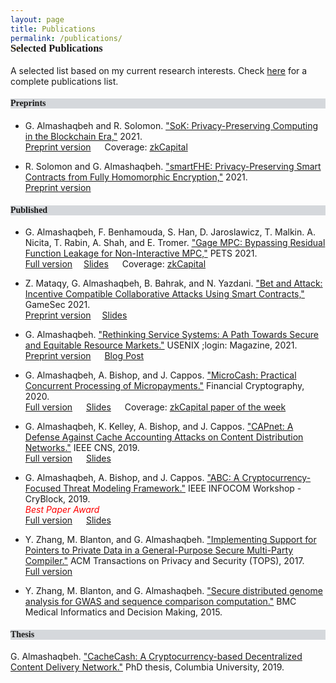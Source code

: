 ```yaml
---
layout: page
title: Publications
permalink: /publications/
---
```


<h3 style="font-family: 'Comic Sans MS'; margin-top: -30px;">Selected Publications</h3>

A selected list based on my current research interests. Check [here](https://scholar.google.com/citations?hl=en&user=QKIkII0AAAAJ&view_op=list_works&sortby=pubdate) for a complete publications list.<br/>


<h4 style="font-family: 'Comic Sans MS'; background-color:rgb(213, 216, 220);">Preprints</h4> 

* G. Almashaqbeh and R. Solomon. ["SoK: Privacy-Preserving Computing in the Blockchain Era,"]() 2021.<br/>
  [Preprint version](https://eprint.iacr.org/2021/727.pdf) &emsp; Coverage: [zkCapital](https://zkcapital.substack.com/p/this-week-in-blockchain-research-def)

* R. Solomon and G. Almashaqbeh. ["smartFHE: Privacy-Preserving Smart Contracts from Fully Homomorphic Encryption,"]() 2021.<br/>
  [Preprint version](https://eprint.iacr.org/2021/133)

  

<h4 style="font-family: 'Comic Sans MS'; background-color:rgb(213, 216, 220);">Published</h4> 

* G. Almashaqbeh, F. Benhamouda, S. Han, D. Jaroslawicz, T. Malkin. A. Nicita, T. Rabin, A. Shah, and E. Tromer. ["Gage MPC: Bypassing Residual Function Leakage for Non-Interactive MPC,"](https://sciendo.com/article/10.2478/popets-2021-0083) PETS 2021.<br/>
  [Full version](https://eprint.iacr.org/2021/256)&emsp; [Slides](../slides/gagempc-pets-2021.pdf) &emsp; Coverage: [zkCapital](https://zkcapital.substack.com/p/this-week-in-blockchain-research-fb6)

* Z. Mataqy, G. Almashaqbeh, B. Bahrak, and N. Yazdani. ["Bet and Attack: Incentive Compatible Collaborative Attacks Using Smart Contracts,"](https://link.springer.com/chapter/10.1007/978-3-030-90370-1_16) GameSec 2021.<br/>
  [Preprint version](https://arxiv.org/pdf/2010.12280.pdf)&emsp; [Slides](../slides/gamesec21.pdf) 

* G. Almashaqbeh. ["Rethinking Service Systems: A Path Towards Secure and Equitable Resource Markets."](https://www.usenix.org/publications/loginonline/rethinking-service-systems) USENIX ;login: Magazine, 2021.<br/>
  [Preprint version](./preprint/almashaqbeh-login-21.pdf) &emsp; [Blog Post](https://blog.nucypher.com/the-path-towards-building-decentralized-services/)

* G. Almashaqbeh, A. Bishop, and J. Cappos. ["MicroCash: Practical Concurrent Processing of Micropayments."](https://link.springer.com/chapter/10.1007/978-3-030-51280-4_13) Financial Cryptography, 2020.<br/>
  [Full version](https://arxiv.org/abs/1911.08520) &emsp; [Slides](../slides/microcash-fc-2020.pdf) &emsp; Coverage: [zkCapital paper of the week](https://zkcapital.substack.com/p/this-week-in-blockchain-research-92a)
  
* G. Almashaqbeh, K. Kelley, A. Bishop, and J. Cappos. ["CAPnet: A Defense Against Cache Accounting Attacks on Content Distribution Networks."](https://ieeexplore.ieee.org/document/8802825) IEEE CNS, 2019. <br/>
  [Full version](https://arxiv.org/abs/1906.10272) &emsp; [Slides](../slides/capnet-cns-2019.pdf)

* G. Almashaqbeh, A. Bishop, and J. Cappos. ["ABC: A Cryptocurrency-Focused Threat Modeling Framework."](https://ieeexplore.ieee.org/document/8845101) IEEE INFOCOM Workshop - CryBlock, 2019.  <br/>
  <span style="color: red;">_Best Paper Award_</span> <br/>
  [Full version](https://arxiv.org/abs/1903.03422) &emsp; [Slides](../slides/abc-cryblock-2019.pdf) 

* Y. Zhang, M. Blanton, and G. Almashaqbeh. ["Implementing Support for Pointers to Private Data in a General-Purpose Secure Multi-Party Compiler."](https://dl.acm.org/citation.cfm?id=3154600) ACM Transactions on Privacy and Security (TOPS), 2017. <br/>
  [Full version](https://arxiv.org/abs/1509.01763)
  
* Y. Zhang, M. Blanton, and G. Almashaqbeh. ["Secure distributed genome analysis for GWAS and sequence comparison computation."](https://bmcmedinformdecismak.biomedcentral.com/articles/10.1186/1472-6947-15-S5-S4) BMC Medical Informatics and Decision Making, 2015.


<h4 style="font-family: 'Comic Sans MS'; background-color:rgb(213, 216, 220);">Thesis</h4> 

G. Almashaqbeh. ["CacheCash: A Cryptocurrency-based Decentralized Content Delivery Network."](https://academiccommons.columbia.edu/doi/10.7916/d8-kmv2-7n57) PhD thesis, Columbia University, 2019.

